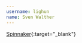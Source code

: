 ---username: lighunname: Sven Walther---[Spinnaker](https://github.com/liGhun/Spinnaker){:target="_blank"}